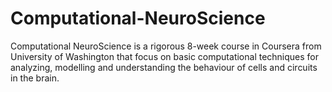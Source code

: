 # Computational-NeuroScience
Computational NeuroScience is a rigorous 8-week course in Coursera from University of Washington that focus on basic computational techniques for analyzing, modelling and understanding the behaviour of cells and circuits in the brain.
